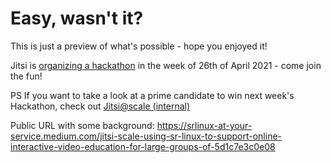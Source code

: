 # Easy, wasn't it?

This is just a preview of what's possible - hope you enjoyed it!

Jitsi is [organizing a hackathon](https://jitsi.org/blog/winning-over-the-classroom-with-jitsi/) in the week of 26th of April 2021 - come join the fun!

PS If you want to take a look at a prime candidate to win next week's Hackathon, check out [Jitsi@scale (internal)](https://platform-euhack21.bemyapp.com/#/projects/6081c9262f54d800193e81d6)

Public URL with some background: https://srlinux-at-your-service.medium.com/jitsi-scale-using-sr-linux-to-support-online-interactive-video-education-for-large-groups-of-5d1c7e3c0e08
